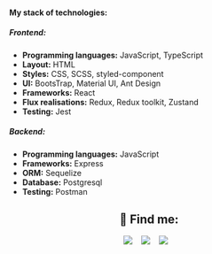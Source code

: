 #### My stack of technologies:
##### Frontend:
- **Programming languages:**  JavaScript, TypeScript 
- **Layout:** HTML
- **Styles:** CSS, SCSS, styled-component
- **UI:** BootsTrap, Material UI, Ant Design 
- **Frameworks:** React
- **Flux realisations:** Redux, Redux toolkit, Zustand
- **Testing:** Jest
##### Backend:
- **Programming languages:** JavaScript
- **Frameworks:** Express
- **ORM:** Sequelize
- **Database:** Postgresql
- **Testing:** Postman


<h2 align="center">💬 Find me:</h2>
<p align="center" align='right'>
  <a target="_blank"href="mailto:davaispi@gmail.com"><img src="https://img.shields.io/badge/Gmail-20232A?style=for-the-badge&logo=gmail" /></a>&nbsp;&nbsp;&nbsp;
  <a target="_blank"href="https://t.me/nunespi"><img src="https://img.shields.io/badge/Telegram-20232A?style=for-the-badge&logo=telegram" /></a>&nbsp;&nbsp;&nbsp;
  <a target="_blank"href="https://www.linkedin.com/in/lia-tazetdinova/"><img src="https://img.shields.io/badge/Linkedin-20232A?style=for-the-badge&logo=linkedin" /></a>&nbsp;&nbsp;&nbsp;
</p>
